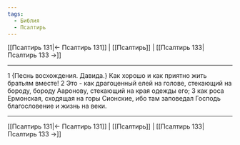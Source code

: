 ```yaml
---
tags:
  - Библия
  - Псалтирь
---
```

[[Псалтирь 131|← Псалтирь 131]] | [[Псалтирь]] | [[Псалтирь 133|Псалтирь 133 →]]

---
1 {Песнь восхождения. Давида.} Как хорошо и как приятно жить братьям вместе!
2 Это - как драгоценный елей на голове, стекающий на бороду, бороду Ааронову, стекающий на края одежды его;
3 как роса Ермонская, сходящая на горы Сионские, ибо там заповедал Господь благословение и жизнь на веки.

---
[[Псалтирь 131|← Псалтирь 131]] | [[Псалтирь]] | [[Псалтирь 133|Псалтирь 133 →]]